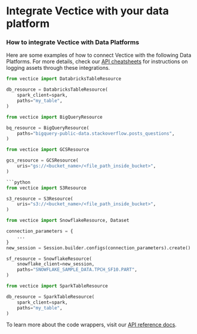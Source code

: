 # Integrate Vectice with your data platform

### How to integrate Vectice with Data Platforms

Here are some examples of how to connect Vectice with the following Data Platforms. For more details, check our [API cheatsheets](../log-and-manage-assets-with-vectice-api/api-cheatsheets/) for instructions on logging assets through these integrations.

```python
from vectice import DatabricksTableResource

db_resource = DatabricksTableResource(
    spark_client=spark,
    paths="my_table",
)
```
```python
from vectice import BigQueryResource

bq_resource = BigQueryResource(
    paths="bigquery-public-data.stackoverflow.posts_questions",
)
```

```python
from vectice import GCSResource

gcs_resource = GCSResource(
    uris="gs://<bucket_name>/<file_path_inside_bucket>",
)

```python
from vectice import S3Resource

s3_resource = S3Resource(
    uris="s3://<bucket_name>/<file_path_inside_bucket>",
)
```

```python
from vectice import SnowflakeResource, Dataset

connection_parameters = {
    ...
}
new_session = Session.builder.configs(connection_parameters).create()

sf_resource = SnowflakeResource(
    snowflake_client=new_session,
    paths="SNOWFLAKE_SAMPLE_DATA.TPCH_SF10.PART",
)
```

```python
from vectice import SparkTableResource

db_resource = SparkTableResource(
    spark_client=spark,
    paths="my_table",
)
```

To learn more about the code wrappers, visit our [API reference docs](https://api-docs.vectice.com/reference/vectice/).
